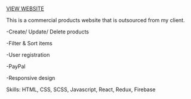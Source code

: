 [VIEW WEBSITE](https://haxalabs.com/)

This is a commercial products website that is outsourced from my client.

-Create/ Update/ Delete products

-Filter & Sort items

-User registration

-PayPal

-Responsive design

Skills: HTML, CSS, SCSS, Javascript, React, Redux, Firebase
